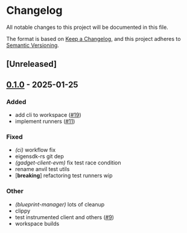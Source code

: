 # Changelog

All notable changes to this project will be documented in this file.

The format is based on [Keep a Changelog](https://keepachangelog.com/en/1.0.0/),
and this project adheres to [Semantic Versioning](https://semver.org/spec/v2.0.0.html).

## [Unreleased]

## [0.1.0](https://github.com/tangle-network/gadget/releases/tag/gadget-client-evm-v0.1.0) - 2025-01-25

### Added

- add cli to workspace ([#19](https://github.com/tangle-network/gadget/pull/19))
- implement runners ([#11](https://github.com/tangle-network/gadget/pull/11))

### Fixed

- *(ci)* workflow fix
- eigensdk-rs git dep
- *(gadget-client-evm)* fix test race condition
- rename anvil test utils
- [**breaking**] refactoring test runners wip

### Other

- *(blueprint-manager)* lots of cleanup
- clippy
- test instrumented client and others ([#9](https://github.com/tangle-network/gadget/pull/9))
- workspace builds
